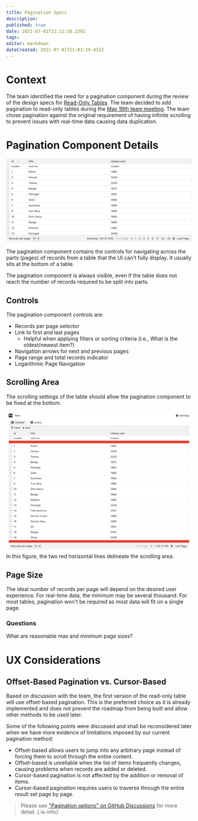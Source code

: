 ```yaml
---
title: Pagination Specs
description: 
published: true
date: 2021-07-01T21:12:18.239Z
tags: 
editor: markdown
dateCreated: 2021-07-01T21:03:19.432Z
---
```


# Context
The team identified the need for a pagination component during the review of the design specs for [Read-Only Tables](/design/specs/read-only-table). The team decided to add pagination to read-only tables during the [May 19th team meeting](/meeting-notes/may-2021). The team chose pagination against the original requirement of having infinite scrolling to prevent issues with real-time data causing data duplication.

# Pagination Component Details
![](/assets/design/specs/pagination/HyZR_lN9d.png)


The pagination component contains the controls for navigating across the parts (pages) of records from a table that the UI can't fully display. It usually sits at the bottom of a table.

The pagination component is always visible, even if the table does not reach the number of records required to be split into parts.

## Controls
The pagination component controls are:
- Records per page selector
- Link to first and last pages
    - Helpful when applying filters or sorting criteria (i.e., What is the oldest/newest item?)
- Navigation arrows for next and previous pages
- Page range and total records indicator
- Logarithmic Page Navigation

## Scrolling Area
The scrolling settings of the table should allow the pagination component to be fixed at the bottom.

![](/assets/design/specs/pagination/1oghfOu.png)
In this figure, the two red horizontal lines delineate the scrolling area.

## Page Size
The ideal number of records per page will depend on the desired user experience. For real-time data, the minimum may be several thousand. For most tables, pagination won't be required as most data will fit on a single page.

### Questions
What are reasonable max and minimum page sizes?

# UX Considerations

## Offset-Based Pagination vs. Cursor-Based
Based on discussion with the team, the first version of the read-only table will use offset-based pagination. This is the preferred choice as it is already implemented and does not prevent the roadmap from being built and allow other methods to be used later.

Some of the following points were discussed and shall be reconsidered later when we have more evidence of limitations imposed by our current pagination method:
- Offset-based allows users to jump into any arbitrary page instead of forcing them to scroll through the entire content.
- Offset-based is unreliable when the list of items frequently changes, causing problems when records are added or deleted.
- Cursor-based pagination is not affected by the addition or removal of items.
- Cursor-based pagination requires users to traverse through the entire result set page by page.

> Please see ["Pagination options" on GitHub Discussions](https://github.com/centerofci/mathesar/discussions/177) for more detail.
{.is-info}
